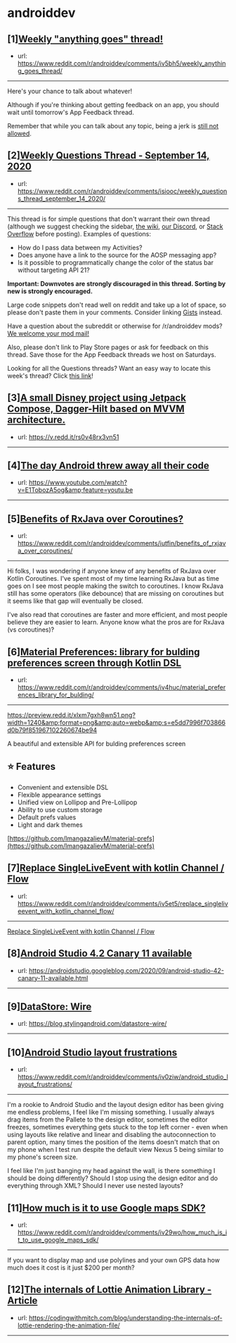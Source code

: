 # androiddev
## [1][Weekly "anything goes" thread!](https://www.reddit.com/r/androiddev/comments/iv5bh5/weekly_anything_goes_thread/)
- url: https://www.reddit.com/r/androiddev/comments/iv5bh5/weekly_anything_goes_thread/
---
Here's your chance to talk about whatever!

Although if you're thinking about getting feedback on an app, you should wait until tomorrow's App Feedback thread.

Remember that while you can talk about any topic, being a jerk is [still not allowed](https://www.reddit.com/r/androiddev/wiki/rules#wiki_rules_for_comments).
## [2][Weekly Questions Thread - September 14, 2020](https://www.reddit.com/r/androiddev/comments/isiooc/weekly_questions_thread_september_14_2020/)
- url: https://www.reddit.com/r/androiddev/comments/isiooc/weekly_questions_thread_september_14_2020/
---
This thread is for simple questions that don't warrant their own thread (although we suggest checking the sidebar, [the wiki](http://www.reddit.com/r/androiddev/wiki/), [our Discord](https://discord.gg/D2cNrqX), or [Stack Overflow](http://stackoverflow.com) before posting). Examples of questions:

* How do I pass data between my Activities?
* Does anyone have a link to the source for the AOSP messaging app?
* Is it possible to programmatically change the color of the status bar without targeting API 21?

**Important: Downvotes are strongly discouraged in this thread. Sorting by new is strongly encouraged.**

Large code snippets don't read well on reddit and take up a lot of space, so please don't paste them in your comments. Consider linking [Gists](https://gist.github.com) instead.

Have a question about the subreddit or otherwise for /r/androiddev mods? [We welcome your mod mail!](http://www.reddit.com/message/compose?to=%2Fr%2Fandroiddev)

Also, please don't link to Play Store pages or ask for feedback on this thread. Save those for the App Feedback threads we host on Saturdays.

Looking for all the Questions threads? Want an easy way to locate this week's thread? Click [this link](https://www.reddit.com/r/androiddev/search?q=title%3A%22questions+thread%22+author%3A%22AutoModerator%22&amp;restrict_sr=on&amp;sort=new&amp;t=all)!
## [3][A small Disney project using Jetpack Compose, Dagger-Hilt based on MVVM architecture.](https://www.reddit.com/r/androiddev/comments/iv1w2g/a_small_disney_project_using_jetpack_compose/)
- url: https://v.redd.it/rs0v48rx3vn51
---

## [4][The day Android threw away all their code](https://www.reddit.com/r/androiddev/comments/iv4u58/the_day_android_threw_away_all_their_code/)
- url: https://www.youtube.com/watch?v=E1TobozA5og&amp;feature=youtu.be
---

## [5][Benefits of RxJava over Coroutines?](https://www.reddit.com/r/androiddev/comments/iutfin/benefits_of_rxjava_over_coroutines/)
- url: https://www.reddit.com/r/androiddev/comments/iutfin/benefits_of_rxjava_over_coroutines/
---
Hi folks, I was wondering if anyone knew of any benefits of RxJava over Kotlin Coroutines. I've spent most of my time learning RxJava but as time goes on I see most people making the switch to coroutines. I know RxJava still has some operators (like debounce) that are missing on coroutines but it seems like that gap will eventually be closed. 

I've also read that coroutines are faster and more efficient, and most people believe they are easier to learn. Anyone know what the pros are for RxJava (vs coroutines)?
## [6][Material Preferences: library for bulding preferences screen through Kotlin DSL](https://www.reddit.com/r/androiddev/comments/iv4huc/material_preferences_library_for_bulding/)
- url: https://www.reddit.com/r/androiddev/comments/iv4huc/material_preferences_library_for_bulding/
---
https://preview.redd.it/xlxm7gxh8wn51.png?width=1240&amp;format=png&amp;auto=webp&amp;s=e5dd7996f703866d0b79f851967102260674be94

 A beautiful and extensible API for bulding preferences screen

## ⭐ Features

* Convenient and extensible DSL
* Flexible appearance settings
* Unified view on Lollipop and Pre-Lollipop
* Ability to use custom storage
* Default prefs values
* Light and dark themes

[https://github.com/ImangazalievM/material-prefs](https://github.com/ImangazalievM/material-prefs)
## [7][Replace SingleLiveEvent with kotlin Channel / Flow](https://www.reddit.com/r/androiddev/comments/iv5et5/replace_singleliveevent_with_kotlin_channel_flow/)
- url: https://www.reddit.com/r/androiddev/comments/iv5et5/replace_singleliveevent_with_kotlin_channel_flow/
---
[Replace SingleLiveEvent with kotlin Channel / Flow](https://medium.com/@cesarmorigaki/replace-singleliveevent-with-kotlin-channel-flow-b983f095a47a?source=friends_link&amp;sk=3301f1b1afafddd7f03d33c4e94e46c4)
## [8][Android Studio 4.2 Canary 11 available](https://www.reddit.com/r/androiddev/comments/iunmvg/android_studio_42_canary_11_available/)
- url: https://androidstudio.googleblog.com/2020/09/android-studio-42-canary-11-available.html
---

## [9][DataStore: Wire](https://www.reddit.com/r/androiddev/comments/iv3p56/datastore_wire/)
- url: https://blog.stylingandroid.com/datastore-wire/
---

## [10][Android Studio layout frustrations](https://www.reddit.com/r/androiddev/comments/iv0ziw/android_studio_layout_frustrations/)
- url: https://www.reddit.com/r/androiddev/comments/iv0ziw/android_studio_layout_frustrations/
---
I'm a rookie to Android Studio and the layout design editor has been giving me endless problems, I feel like I'm missing something. I usually always drag items from the Pallete to the design editor, sometimes the editor freezes, sometimes everything gets stuck to the top left corner - even when using layouts like relative and linear and disabling the autoconnection to parent option, many times the position of the items doesn't match that on my phone when I test run despite the default view Nexus 5 being similar to my phone's screen size. 

I feel like I'm just banging my head against the wall, is there something I should be doing differently?  Should I stop using the design editor and do everything through XML? Should I never use nested layouts?
## [11][How much is it to use Google maps SDK?](https://www.reddit.com/r/androiddev/comments/iv29wo/how_much_is_it_to_use_google_maps_sdk/)
- url: https://www.reddit.com/r/androiddev/comments/iv29wo/how_much_is_it_to_use_google_maps_sdk/
---
If you want to display map and use polylines and your own GPS data how much does it cost is it just $200 per month?
## [12][The internals of Lottie Animation Library - Article](https://www.reddit.com/r/androiddev/comments/iufv1z/the_internals_of_lottie_animation_library_article/)
- url: https://codingwithmitch.com/blog/understanding-the-internals-of-lottie-rendering-the-animation-file/
---

